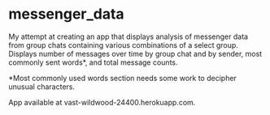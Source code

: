 # messenger_data
My attempt at creating an app that displays analysis of messenger data from group chats containing various combinations of a select group. Displays number of messages over time by group chat and by sender, most commonly sent words*, and total message counts.

*Most commonly used words section needs some work to decipher unusual characters.

App available at vast-wildwood-24400.herokuapp.com.
